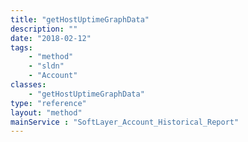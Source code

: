 ```yaml
---
title: "getHostUptimeGraphData"
description: ""
date: "2018-02-12"
tags:
    - "method"
    - "sldn"
    - "Account"
classes:
    - "getHostUptimeGraphData"
type: "reference"
layout: "method"
mainService : "SoftLayer_Account_Historical_Report"
---
```

